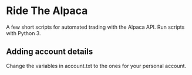 # Ride The Alpaca

A few short scripts for automated trading with the Alpaca API. Run scripts with Python 3.

## Adding account details

Change the variables in account.txt to the ones for your personal account.
